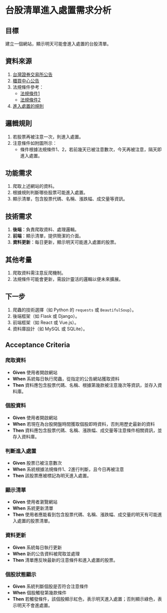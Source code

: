# 台股清單進入處置需求分析

## 目標
建立一個網站，顯示明天可能會進入處置的台股清單。

## 資料來源
1. [台灣證券交易所公告](https://www.twse.com.tw/zh/announcement/notice.html)
2. [櫃買中心公告](https://www.tpex.org.tw/zh-tw/announce/market/attention.html)
3. 法規條件參考：
   - [法規條件1](https://www.rootlaw.com.tw/LawArticle.aspx?LawID=A040390051040300-1131231)
   - [法規條件2](https://www.rootlaw.com.tw/LawArticle.aspx?LawID=A040390051040500-1140711)
4. [進入處置的規則](https://twse-regulation.twse.com.tw/m/LawContent.aspx?FID=FL007225)

## 邏輯規則
1. 若股票再被注意一次，則進入處置。
2. 注意條件如附圖所示：
   - 條件根據法規條件1、2，若前幾天已被注意數次，今天再被注意，隔天即進入處置。

## 功能需求
1. 爬取上述網站的資料。
2. 根據規則判斷哪些股票可能進入處置。
3. 顯示清單，包含股票代碼、名稱、漲跌幅、成交量等資訊。

## 技術需求
1. **後端**：負責爬取資料、處理邏輯。
2. **前端**：顯示清單，提供簡潔的介面。
3. **資料更新**：每日更新，顯示明天可能進入處置的股票。

## 其他考量
1. 爬取資料需注意反爬機制。
2. 法規條件可能會更新，需設計靈活的邏輯以便未來擴展。

## 下一步
1. 爬蟲的技術選擇（如 Python 的 `requests` 或 `BeautifulSoup`）。
2. 後端框架（如 Flask 或 Django）。
3. 前端框架（如 React 或 Vue.js）。
4. 資料庫設計（如 MySQL 或 SQLite）。

## Acceptance Criteria

### 爬取資料
- **Given** 使用者開啟網站
- **When** 系統每日執行爬蟲，從指定的公告網站獲取資料
- **Then** 資料應包含股票代碼、名稱、根據第幾款被注意幾次等資訊，並存入資料庫。

### 個股資料
- **Given** 使用者開啟網站
- **When** 若現在為台股開盤時間獲取個股即時資料，否則用歷史最新的資料
- **Then** 資料應包含股票代碼、名稱、漲跌幅、成交量等注意條件相關資訊，並存入資料庫。

### 判斷進入處置
- **Given** 股票已被注意數次
- **When** 系統根據法規條件1、2進行判斷，且今日再被注意
- **Then** 該股票應被標記為明天進入處置。

### 顯示清單
- **Given** 使用者瀏覽網站
- **When** 系統更新清單
- **Then** 使用者應能看到包含股票代碼、名稱、漲跌幅、成交量的明天有可能進入處置的股票清單。

### 資料更新
- **Given** 系統每日執行更新
- **When** 新的公告資料被爬取並處理
- **Then** 清單應反映最新的注意條件和進入處置的股票。

### 個股狀態顯示
- **Given** 系統判斷個股是否符合注意條件
- **When** 個股觸發第幾款條件
- **Then** 若觸發條件，該個股顯示紅色，表示明天進入處置；否則顯示綠色，表示明天不會進處置。
